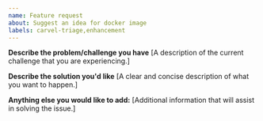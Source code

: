 ```yaml
---
name: Feature request
about: Suggest an idea for docker image
labels: carvel-triage,enhancement
---
```


**Describe the problem/challenge you have**
[A description of the current challenge that you are experiencing.]


**Describe the solution you'd like**
[A clear and concise description of what you want to happen.]


**Anything else you would like to add:**
[Additional information that will assist in solving the issue.]
